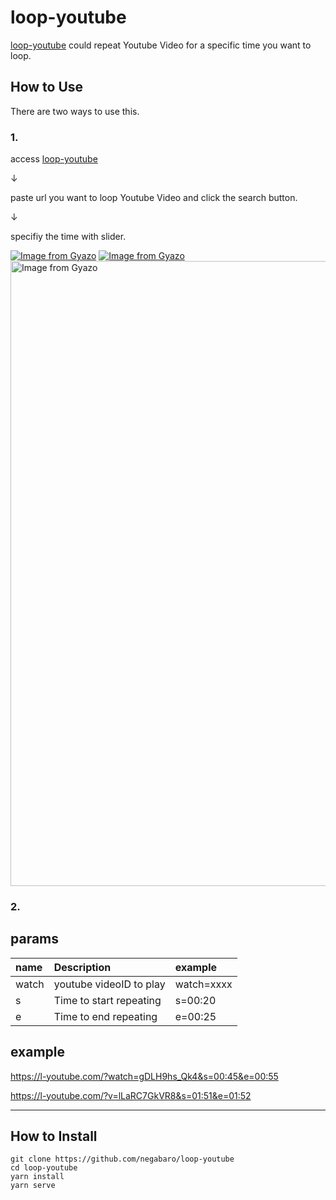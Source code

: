 

# loop-youtube

[loop-youtube] could repeat Youtube Video for a specific time you want to loop.



## How to Use

There are two ways to use this.

### 1.

access [loop-youtube]

↓

paste url you want to loop Youtube Video and click the search button.

↓

specifiy the time with slider.

[![Image from Gyazo](https://i.gyazo.com/9660d93487994960514637af6c0c68b9.gif)](https://gyazo.com/9660d93487994960514637af6c0c68b9)
[![Image from Gyazo](https://i.gyazo.com/9660d93487994960514637af6c0c68b9.gif)](https://gyazo.com/9660d93487994960514637af6c0c68b9)
<a href="https://gyazo.com/9660d93487994960514637af6c0c68b9"><img src="https://i.gyazo.com/9660d93487994960514637af6c0c68b9.gif" alt="Image from Gyazo" width="1000"/></a>
### 2.



## params

|name|Description|example|
|:---|:---|:---|
|watch|youtube videoID to play|watch=xxxx|
|s|Time to start repeating |s=00:20|
|e|Time to end repeating|e=00:25|


## example

https://l-youtube.com/?watch=gDLH9hs_Qk4&s=00:45&e=00:55

https://l-youtube.com/?v=lLaRC7GkVR8&s=01:51&e=01:52

---


## How to Install

```
git clone https://github.com/negabaro/loop-youtube
cd loop-youtube
yarn install
yarn serve
```

[loop-youtube]: https://l-youtube.com
